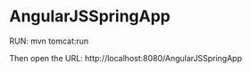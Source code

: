 # AngularJSSpringApp

RUN: mvn tomcat:run

Then open the URL: http://localhost:8080/AngularJSSpringApp